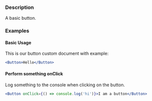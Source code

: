 ### Description

A basic button.

### Examples

#### Basic Usage

This is our button custom document with example:

```jsx
<Button>Hello</Button>
```

#### Perform something onClick

Log something to the console when clicking on the button.

```jsx
<Button onClick={() => console.log('hi')}>I am a button</Button>
```
